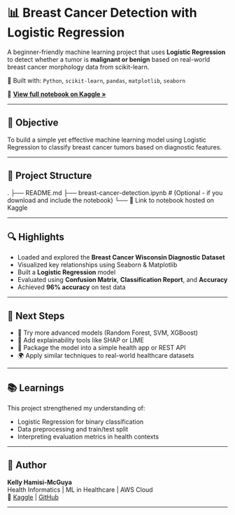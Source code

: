 # 📊 Breast Cancer Detection with Logistic Regression

A beginner-friendly machine learning project that uses **Logistic Regression** to detect whether a tumor is **malignant or benign** based on real-world breast cancer morphology data from scikit-learn.

🧠 Built with: `Python`, `scikit-learn`, `pandas`, `matplotlib`, `seaborn`

🔗 **[View full notebook on Kaggle »](https://www.kaggle.com/code/kellyhamisi/breast-cancer-detection-with-logistic-regression)**

---

## 📌 Objective

To build a simple yet effective machine learning model using Logistic Regression to classify breast cancer tumors based on diagnostic features.

---

## 📁 Project Structure
.
├── README.md
├── breast-cancer-detection.ipynb # (Optional - if you download and include the notebook)
└── 📎 Link to notebook hosted on Kaggle


---

## 🔍 Highlights

- Loaded and explored the **Breast Cancer Wisconsin Diagnostic Dataset**
- Visualized key relationships using Seaborn & Matplotlib
- Built a **Logistic Regression** model
- Evaluated using **Confusion Matrix**, **Classification Report**, and **Accuracy**
- Achieved **96% accuracy** on test data

---

## 🚀 Next Steps

- 🔁 Try more advanced models (Random Forest, SVM, XGBoost)
- 🧠 Add explainability tools like SHAP or LIME
- 📱 Package the model into a simple health app or REST API
- 🌍 Apply similar techniques to real-world healthcare datasets

---

## 📚 Learnings

This project strengthened my understanding of:
- Logistic Regression for binary classification
- Data preprocessing and train/test split
- Interpreting evaluation metrics in health contexts

---

## 🧠 Author

**Kelly Hamisi-McGuya**  
Health Informatics | ML in Healthcare | AWS Cloud  
🔗 [Kaggle](https://www.kaggle.com/kellyhamisi) | [GitHub](https://github.com/Hamisik1)

---


